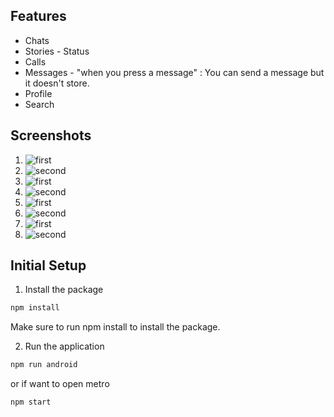 ## Features

- Chats
- Stories - Status
- Calls
- Messages - "when you press a message" : You can send a message but it doesn't store.
- Profile
- Search

## Screenshots

1. ![first](./assets/wp1.JPG)
1. ![second](./assets/wp2.JPG)
1. ![first](./assets/wp3.JPG)
1. ![second](./assets/wp4.JPG)
1. ![first](./assets/wp5.JPG)
1. ![second](./assets/wp6.JPG)
1. ![first](./assets/wp7.png)
1. ![second](./assets/wp8.png)

## Initial Setup

1. Install the package

```bash
npm install
```

Make sure to run npm install to install the package.

2. Run the application

```bash
npm run android
```

or if want to open metro 

```bash
npm start
```
